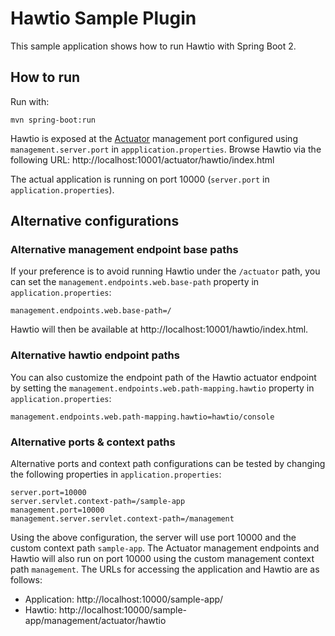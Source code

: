 # Hawtio Sample Plugin

This sample application shows how to run Hawtio with Spring Boot 2.

## How to run

Run with:

    mvn spring-boot:run

Hawtio is exposed at the [Actuator](https://docs.spring.io/spring-boot/docs/latest/reference/html/production-ready-endpoints.html) management port configured using
`management.server.port` in `appplication.properties`. Browse Hawtio via the following URL: http://localhost:10001/actuator/hawtio/index.html

The actual application is running on port 10000 (`server.port` in `application.properties`).

## Alternative configurations

### Alternative management endpoint base paths
If your preference is to avoid running Hawtio under the `/actuator` path, you can set the `management.endpoints.web.base-path` property in `application.properties`:

```
management.endpoints.web.base-path=/
```

Hawtio will then be available at http://localhost:10001/hawtio/index.html.

### Alternative hawtio endpoint paths

You can also customize the endpoint path of the Hawtio actuator endpoint by setting the `management.endpoints.web.path-mapping.hawtio` property in `application.properties`:

```
management.endpoints.web.path-mapping.hawtio=hawtio/console
```

### Alternative ports & context paths
Alternative ports and context path configurations can be tested by changing the following properties in `application.properties`:

```
server.port=10000
server.servlet.context-path=/sample-app
management.port=10000
management.server.servlet.context-path=/management
```

Using the above configuration, the server will use port 10000 and the custom context path `sample-app`.
The Actuator management endpoints and Hawtio will also run on port 10000 using the custom management context path `management`.
The URLs for accessing the application and Hawtio are as follows:

- Application: http://localhost:10000/sample-app/
- Hawtio: http://localhost:10000/sample-app/management/actuator/hawtio
